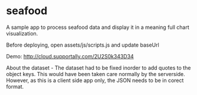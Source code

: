 # seafood

A sample app to process seafood data and display it in a meaning full chart visualization.

Before deploying, open assets/js/scripts.js and update baseUrl

Demo: http://cloud.supportally.com/2U2S0k343D34

About the dataset - The dataset had to be fixed inorder to add quotes to the object keys. This would have been taken care normally by the serverside. However, as this is a client side app only, the JSON needs to be in corect format.
